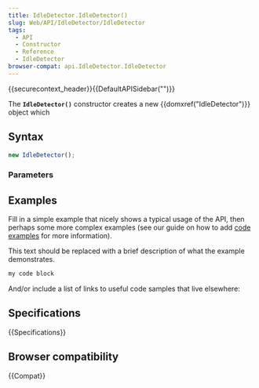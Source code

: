 ```yaml
---
title: IdleDetector.IdleDetector()
slug: Web/API/IdleDetector/IdleDetector
tags:
  - API
  - Constructor
  - Reference
  - IdleDetector
browser-compat: api.IdleDetector.IdleDetector
---
```

{{securecontext_header}}{{DefaultAPISidebar("")}}

The **`IdleDetector()`** constructor creates a new {{domxref("IdleDetector")}} object which 

## Syntax

```js
new IdleDetector();
```

### Parameters



## Examples

Fill in a simple example that nicely shows a typical usage of the API, then perhaps some more complex examples (see our guide on how to add [code examples](/en-US/docs/MDN/Contribute/Structures/Code_examples) for more information).

This text should be replaced with a brief description of what the example demonstrates.

```js
my code block
```

And/or include a list of links to useful code samples that live elsewhere:

## Specifications

{{Specifications}}

## Browser compatibility

{{Compat}}

